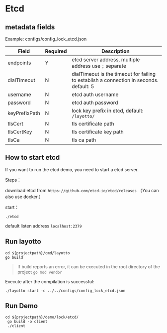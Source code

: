 # Etcd

## metadata fields
Example: configs/config_lock_etcd.json

| Field | Required | Description |
| --- | --- | --- |
| endpoints | Y | etcd server address, multiple address use `;` separate |
| dialTimeout | N | dialTimeout is the timeout for failing to establish a connection in seconds. default: 5 |
| username | N | etcd auth username |
| password | N | etcd auth password |
| keyPrefixPath | N | lock key prefix in etcd, default: `/layotto/` |
| tlsCert | N | tls certificate path |
| tlsCertKey | N | tls certificate key path |
| tlsCa | N | tls ca path |

## How to start etcd
If you want to run the etcd demo, you need to start a etcd server.

Steps：

download etcd from `https://github.com/etcd-io/etcd/releases` （You can also use docker.）

start：
````shell
./etcd
````

default listen address `localhost:2379`

## Run layotto

````shell
cd ${projectpath}/cmd/layotto
go build
````
>If build reports an error, it can be executed in the root directory of the project `go mod vendor`

Execute after the compilation is successful:
````shell
./layotto start -c ../../configs/config_lock_etcd.json
````

## Run Demo

````shell
cd ${projectpath}/demo/lock/etcd/
 go build -o client
 ./client
````

